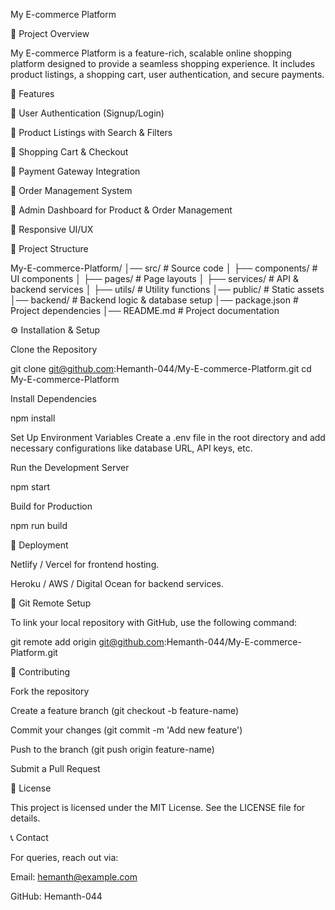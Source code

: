 
My E-commerce Platform

🚀 Project Overview

My E-commerce Platform is a feature-rich, scalable online shopping platform designed to provide a seamless shopping experience. It includes product listings, a shopping cart, user authentication, and secure payments.

📌 Features

🔹 User Authentication (Signup/Login)

🔹 Product Listings with Search & Filters

🔹 Shopping Cart & Checkout

🔹 Payment Gateway Integration

🔹 Order Management System

🔹 Admin Dashboard for Product & Order Management

🔹 Responsive UI/UX

📂 Project Structure

My-E-commerce-Platform/
│── src/                # Source code
│   ├── components/     # UI components
│   ├── pages/          # Page layouts
│   ├── services/       # API & backend services
│   ├── utils/          # Utility functions
│── public/             # Static assets
│── backend/            # Backend logic & database setup
│── package.json        # Project dependencies
│── README.md           # Project documentation

⚙️ Installation & Setup

Clone the Repository

git clone git@github.com:Hemanth-044/My-E-commerce-Platform.git
cd My-E-commerce-Platform

Install Dependencies

npm install

Set Up Environment Variables
Create a .env file in the root directory and add necessary configurations like database URL, API keys, etc.

Run the Development Server

npm start

Build for Production

npm run build

🚀 Deployment

Netlify / Vercel for frontend hosting.

Heroku / AWS / Digital Ocean for backend services.

🔗 Git Remote Setup

To link your local repository with GitHub, use the following command:

git remote add origin git@github.com:Hemanth-044/My-E-commerce-Platform.git

🤝 Contributing

Fork the repository

Create a feature branch (git checkout -b feature-name)

Commit your changes (git commit -m 'Add new feature')

Push to the branch (git push origin feature-name)

Submit a Pull Request

📜 License

This project is licensed under the MIT License. See the LICENSE file for details.

📞 Contact

For queries, reach out via:

Email: hemanth@example.com

GitHub: Hemanth-044



